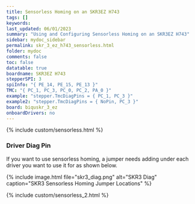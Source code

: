 ```yaml
---
title: Sensorless Homing on an SKR3EZ H743
tags: []
keywords: 
last_updated: 06/01/2023
summary: "Using and Configuring Sensorless Homing on an SKR3EZ H743"
sidebar: mydoc_sidebar
permalink: skr_3_ez_h743_sensorless.html
folder: mydoc
comments: false
toc: false
datatable: true
boardname: SKR3EZ H743
stepperSPI: 3
spiInfo: "{ PE_14, PE_15, PE_13 }"
TMC: "{ PC_1, PC_3, PC_0, PC_2, PA_0 }"
example: "stepper.TmcDiagPins = { PC_1, PC_3 }"
example2: "stepper.TmcDiagPins = { NoPin, PC_3 }"
board: biquskr_3_ez
onboardDrivers: no
---
```


{% include custom/sensorless.html %}

### Driver Diag Pin

If you want to use sensorless homing, a jumper needs adding under each driver you want to use it for as shown below.

{% include image.html file="skr3_diag.png" alt="SKR3 Diag" caption="SKR3 Sensorless Homing Jumper Locations" %}

{% include custom/sensorless_2.html %}